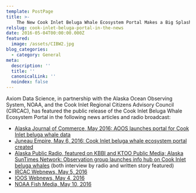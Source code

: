 ```yaml
---
template: PostPage
title: >-
    The New Cook Inlet Beluga Whale Ecosystem Portal Makes a Big Splash in the Media
relslug: cook-inlet-beluga-portal-in-the-news
date: 2016-05-04T00:00:00.000Z
featured:
  image: /assets/CIBW2.jpg
blog_categories:
  - category: General
meta:
  description: ''
  title: ''
  canonicalLink: ''
  noindex: false
---
```

Axiom Data Science, in partnership with the Alaska Ocean Observing System, NOAA, and the Cook Inlet Regional Citizens Advisory Council (CIRCAC), has featured the public release of the Cook Inlet Beluga Whale Ecosystem Portal in the following news articles and radio broadcast:

* [Alaska Journal of Commerce, May 2016: AOOS launches portal for Cook Inlet beluga whale data](http://www.alaskajournal.com/2016-05-11/aoos-launches-portal-cook-inlet-beluga-whale-data)
* [Juneau Empire, May 6, 2016: Cook Inlet beluga whale ecosystem portal created](http://juneauempire.com/outdoors/2016-05-06/cook-inlet-beluga-whale-ecosystem-portal-created)
* [Alaska Public Radio, featured on KBBI and KTOO Public Media; Alaska SunTimes Network:  Observation group launches info hub on Cook Inlet beluga whales](http://kbbi.org/post/observation-group-launches-info-hub-cook-inlet-beluga-whales) (both interview by radio and written story featured)
* [IRCAC Webnews, May 5, 2016](http://www.circac.org/aoos-launches-new-cook-inlet-beluga-whale-portal/)
* [IOOS Webnews, May 4, 2016](https://ioos.noaa.gov/news/aoos-launches-new-cook-inlet-beluga-ecosystem-portal/)
* [NOAA Fish Media, May 10, 2016](https://twitter.com/noaafishmedia/status/730080263061921792)
